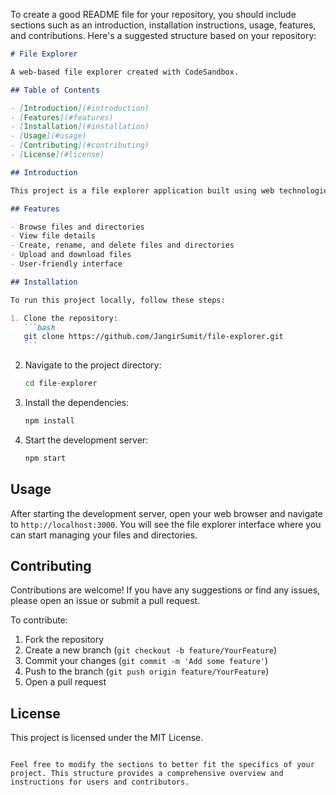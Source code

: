 To create a good README file for your repository, you should include sections such as an introduction, installation instructions, usage, features, and contributions. Here's a suggested structure based on your repository:

````markdown
# File Explorer

A web-based file explorer created with CodeSandbox.

## Table of Contents

- [Introduction](#introduction)
- [Features](#features)
- [Installation](#installation)
- [Usage](#usage)
- [Contributing](#contributing)
- [License](#license)

## Introduction

This project is a file explorer application built using web technologies. It allows users to navigate, view, and manage their files and directories within a web interface.

## Features

- Browse files and directories
- View file details
- Create, rename, and delete files and directories
- Upload and download files
- User-friendly interface

## Installation

To run this project locally, follow these steps:

1. Clone the repository:
   ```bash
   git clone https://github.com/JangirSumit/file-explorer.git
   ```
````

2. Navigate to the project directory:
   ```bash
   cd file-explorer
   ```
3. Install the dependencies:
   ```bash
   npm install
   ```
4. Start the development server:
   ```bash
   npm start
   ```

## Usage

After starting the development server, open your web browser and navigate to `http://localhost:3000`. You will see the file explorer interface where you can start managing your files and directories.

## Contributing

Contributions are welcome! If you have any suggestions or find any issues, please open an issue or submit a pull request.

To contribute:

1. Fork the repository
2. Create a new branch (`git checkout -b feature/YourFeature`)
3. Commit your changes (`git commit -m 'Add some feature'`)
4. Push to the branch (`git push origin feature/YourFeature`)
5. Open a pull request

## License

This project is licensed under the MIT License.

```

Feel free to modify the sections to better fit the specifics of your project. This structure provides a comprehensive overview and instructions for users and contributors.
```
